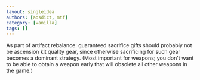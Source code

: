 ```yaml
---
layout: singleidea
authors: [aosdict, mtf]
category: [vanilla]
tags: []
---
```

As part of artifact rebalance: guaranteed sacrifice gifts should probably not be ascension kit quality gear, since otherwise sacrificing for such gear becomes a dominant strategy. (Most important for weapons; you don't want to be able to obtain a weapon early that will obsolete all other weapons in the game.)
